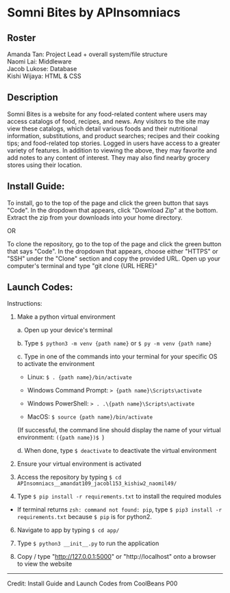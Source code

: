 # Somni Bites by APInsomniacs
## Roster
Amanda Tan: Project Lead + overall system/file structure\
Naomi Lai: Middleware\
Jacob Lukose: Database\
Kishi Wijaya: HTML & CSS

## Description 
Somni Bites is a website for any food-related content where users may access catalogs of food, recipes, and news. Any visitors to the site may view these catalogs, which detail various foods and their nutritional information, substitutions, and product searches; recipes and their cooking tips; and food-related top stories. Logged in users have access to a greater variety of features. In addition to viewing the above, they may favorite and add notes to any content of interest. They may also find nearby grocery stores using their location.

## Install Guide:
  To install, go to the top of the page and click the green button that says "Code". In the dropdown that appears, click "Download Zip" at the bottom. Extract the zip from your downloads into your home directory. <br>

OR
  
  To clone the repository, go to the top of the page and click the green button that says "Code". In the dropdown that appears, choose either "HTTPS" or "SSH" under the "Clone" section and copy the provided URL. Open up your computer's terminal and type "git clone {URL HERE}"
## Launch Codes:
  Instructions:
  1. Make a python virtual environment

      a. Open up your device's terminal

      b. Type ```$ python3 -m venv {path name}``` or ```$ py -m venv {path name}```

      c. Type in one of the commands into your terminal for your specific OS to activate the environment

      - Linux: ```$ . {path name}/bin/activate```
    
      - Windows Command Prompt: ```> {path name}\Scripts\activate```

      - Windows PowerShell: ```> . .\{path name}\Scripts\activate```

      - MacOS: ```$ source {path name}/bin/activate```

      (If successful, the command line should display the name of your virtual environment: ```({path name})$ ```)

      d. When done, type ```$ deactivate``` to deactivate the virtual environment

  3. Ensure your virtual environment is activated

  4. Access the repository by typing ```$ cd APInsomniacs__amandat109_jacobl153_kishiw2_naomil49/```

  5. Type ```$ pip install -r requirements.txt``` to install the required modules

 - If terminal returns ```zsh: command not found: pip```, type ```$ pip3 install -r requirements.txt``` because ```$ pip``` is for python2.

  6. Navigate to app by typing ```$ cd app/```
    
  8. Type ```$ python3 __init__.py``` to run the application

  9. Copy / type "http://127.0.0.1:5000" or "http://localhost" onto a browser to view the website

----
Credit: Install Guide and Launch Codes from CoolBeans P00
